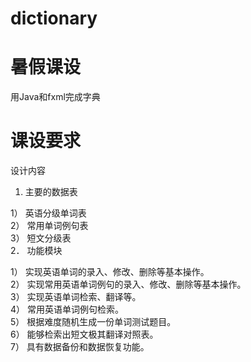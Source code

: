# dictionary
# 暑假课设
用Java和fxml完成字典

# 课设要求      
 设计内容               
1.	主要的数据表    
      
1）  英语分级单词表            
2）  常用单词例句表       
3）  短文分级表           
2．	功能模块    
        
1）	实现英语单词的录入、修改、删除等基本操作。   
2）	实现常用英语单词例句的录入、修改、删除等基本操作。    
3）	实现英语单词检索、翻译等。    
4）	常用英语单词例句检索。       
5）	根据难度随机生成一份单词测试题目。       
6）	能够检索出短文极其翻译对照表。     
7）	具有数据备份和数据恢复功能。      
